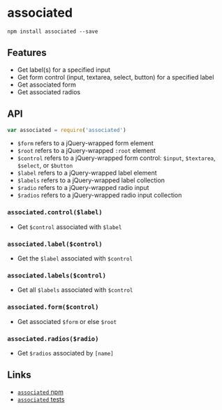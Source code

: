 # associated

```
npm install associated --save
```

## Features
- Get label(s) for a specified input
- Get form control (input, textarea, select, button) for a specified label
- Get associated form
- Get associated radios

## API
```js
var associated = require('associated')
```

- `$form` refers to a jQuery-wrapped form element
- `$root` refers to a jQuery-wrapped `:root` element
- `$control` refers to a jQuery-wrapped form control: `$input`, `$textarea`, `$select`, or `$button`
- `$label` refers to a jQuery-wrapped label element
- `$labels` refers to a jQuery-wrapped label collection
- `$radio` refers to a jQuery-wrapped radio input
- `$radios` refers to a jQuery-wrapped radio input collection

### `associated.control($label)`
- Get `$control` associated with `$label`

### `associated.label($control)`
- Get the `$label` associated with `$control`

### `associated.labels($control)`
- Get all `$labels` associated with `$control`

### `associated.form($control)`
- Get associated `$form` or else `$root`

### `associated.radios($radio)`
- Get `$radios` associated by `[name]`

## Links
- [`associated` npm](https://www.npmjs.com/package/associated)
- [`associated` tests](https://ryanve.github.io/associated/)
